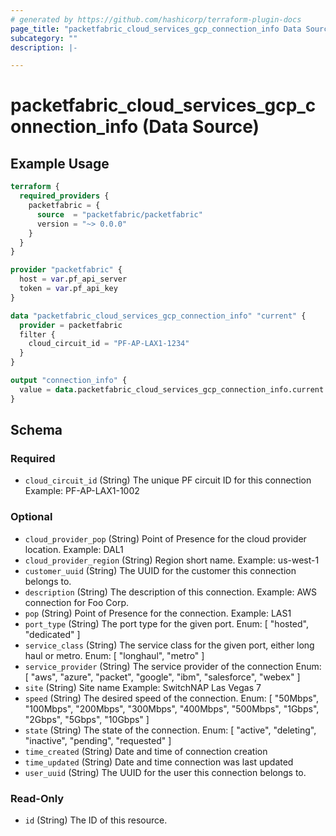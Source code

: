 ```yaml
---
# generated by https://github.com/hashicorp/terraform-plugin-docs
page_title: "packetfabric_cloud_services_gcp_connection_info Data Source - terraform-provider-packetfabric"
subcategory: ""
description: |-

---
```


# packetfabric_cloud_services_gcp_connection_info (Data Source)

## Example Usage

```terraform
terraform {
  required_providers {
    packetfabric = {
      source  = "packetfabric/packetfabric"
      version = "~> 0.0.0"
    }
  }
}

provider "packetfabric" {
  host = var.pf_api_server
  token = var.pf_api_key
}

data "packetfabric_cloud_services_gcp_connection_info" "current" {
  provider = packetfabric
  filter {
  	cloud_circuit_id = "PF-AP-LAX1-1234"
  }
}

output "connection_info" {
  value = data.packetfabric_cloud_services_gcp_connection_info.current
}
```

## Schema

### Required

- `cloud_circuit_id` (String) The unique PF circuit ID for this connection
		Example: PF-AP-LAX1-1002

### Optional

- `cloud_provider_pop` (String) Point of Presence for the cloud provider location.
		Example: DAL1
- `cloud_provider_region` (String) Region short name.
		Example: us-west-1
- `customer_uuid` (String) The UUID for the customer this connection belongs to.
- `description` (String) The description of this connection.
		Example: AWS connection for Foo Corp.
- `pop` (String) Point of Presence for the connection.
		Example: LAS1
- `port_type` (String) The port type for the given port.
		Enum: [ "hosted", "dedicated" ]
- `service_class` (String) The service class for the given port, either long haul or metro.
		Enum: [ "longhaul", "metro" ]
- `service_provider` (String) The service provider of the connection
		Enum: [ "aws", "azure", "packet", "google", "ibm", "salesforce", "webex" ]
- `site` (String) Site name
		Example: SwitchNAP Las Vegas 7
- `speed` (String) The desired speed of the connection.
		Enum: [ "50Mbps", "100Mbps", "200Mbps", "300Mbps", "400Mbps", "500Mbps", "1Gbps", "2Gbps", "5Gbps", "10Gbps" ]
- `state` (String) The state of the connection.
		Enum: [ "active", "deleting", "inactive", "pending", "requested" ]
- `time_created` (String) Date and time of connection creation
- `time_updated` (String) Date and time connection was last updated
- `user_uuid` (String) The UUID for the user this connection belongs to.

### Read-Only

- `id` (String) The ID of this resource.
